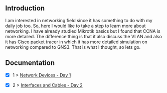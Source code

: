 ## Introduction
I am interested in networking field since it has something to do with my daily job too. So, here I would like to take a step to learn more about networking. I have already studied Mikrotik basics but I found that CCNA is more detailed. The difference thing is that it also discuss the VLAN and also it has Cisco packet tracer in which it has more detailed simulation on networking compared to GNS3. That is what I thought, so lets go. 


## Documentation

- [x] 1 > [ Network Devices - Day 1](Journey/001/Readme.md)
- [x] 2 > [ Interfaces and Cables - Day 2](Journey/002/Readme.md)

